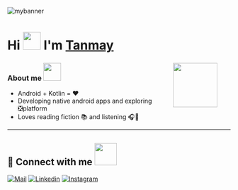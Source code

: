 ![mybanner](https://github.com/mtanmayy/mtanmayy/assets/61084138/b44a4bd8-7135-42fb-a320-30451819c499)

# Hi <img src="https://github.com/TheDudeThatCode/TheDudeThatCode/blob/master/Assets/Hi.gif" width="40px"> I'm [Tanmay](https://github.com/mtanmayy)

<span>
<img style="margin: 0px 30px 0px 0;" src="https://user-images.githubusercontent.com/74038190/212281763-e6ecd7ef-c4aa-45b6-a97c-f33f6bb592bd.gif" align=right width="100" margin-top=30 />
<span>

### About me <img src="https://github.com/Anmol-Baranwal/Cool-GIFs-For-GitHub/assets/74038190/4503d891-510a-4ebd-94c4-ef8958a2e8d4" width="40" >&nbsp;

<span>
<ul>
<li>Android + Kotlin = ❤</li>
<li>Developing native android apps and exploring ❎platform</li>
<li>Loves reading fiction 📚 and listening 🎧🎵 </li>
</ul>
</span>

---

## 🔗 Connect with me <img src="https://github.com/Anmol-Baranwal/Cool-GIFs-For-GitHub/assets/74038190/6f564d9a-467a-4bba-ad3a-8527c8ab79ae" width=50 />

[![Mail](https://img.shields.io/badge/-Say%20Hi!-black?style=for-the-badge&logo=gmail)](mailto:tanmaymaiti00@gmail.com)
[![Linkedin](https://img.shields.io/badge/-LinkedIn-black?style=for-the-badge&logo=linkedin)](https://www.linkedin.com/in/mtanmay/)
[![Instagram](https://img.shields.io/badge/-Instagram-black?style=for-the-badge&logo=instagram)](https://instagram.com/mtanmay_/)

<!--
**mtanmayy/mtanmayy** is a ✨ _special_ ✨ repository because its `README.md` (this file) appears on your GitHub profile.

Here are some ideas to get you started:

- 🔭 I’m currently working on ...
- 🌱 I’m currently learning ...
- 👯 I’m looking to collaborate on ...

- 🤔 I’m looking for help with ...
- 💬 Ask me about ...
- 📫 How to reach me: ...
- 😄 Pronouns: ...
- ⚡ Fun fact: ...
-->
